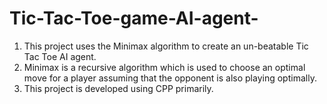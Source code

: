# Tic-Tac-Toe-game-AI-agent-

1. This project uses the Minimax algorithm to create an un-beatable Tic Tac Toe AI agent.
2. Minimax is a recursive algorithm which is used to choose an optimal move for a player assuming that the opponent is also playing optimally.
3. This project is developed using CPP primarily.
